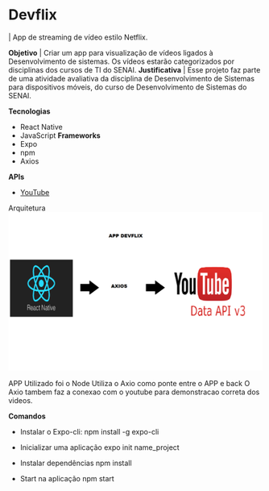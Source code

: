 # Devflix

| App de streaming de vídeo estilo Netflix.

**Objetivo**
| Criar um app para visualização de vídeos ligados à Desenvolvimento de sistemas. Os vídeos estarão categorizados por disciplinas dos cursos de TI do SENAI.
**Justificativa**
| Esse projeto faz parte de uma atividade avaliativa da disciplina de Desenvolvimento de Sistemas para dispositivos móveis, do curso de Desenvolvimento de Sistemas do SENAI.

**Tecnologias**
- React Native
- JavaScript
**Frameworks**
- Expo
- npm
- Axios

**APIs**
- [YouTube](https://www.googleapis.com/youtube/v3)

Arquitetura
![arquitetura](Doc/arqui.png)

APP Utilizado foi o Node
Utiliza o Axio como ponte entre o APP e back
O Axio tambem faz a conexao com o youtube para demonstracao correta dos videos.


**Comandos**

- Instalar o Expo-cli:
  npm install -g expo-cli

- Inicializar uma aplicação
  expo init name_project

- Instalar dependências
  npm install

- Start na aplicação
  npm start
